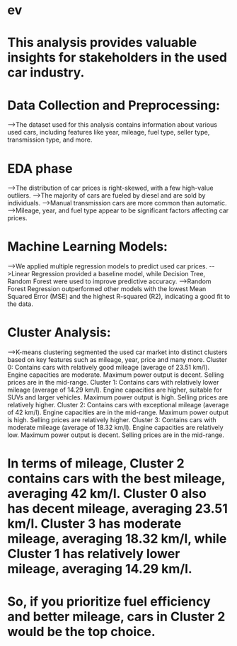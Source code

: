 # ev
# This analysis provides valuable insights for stakeholders in the used car industry.
# Data Collection and Preprocessing:
-->The dataset used for this analysis contains information about various used cars, including features like year, mileage, fuel type, seller type, transmission type, and more.
# EDA phase 
-->The distribution of car prices is right-skewed, with a few high-value outliers.
-->The majority of cars are fueled by diesel and are sold by individuals.
-->Manual transmission cars are more common than automatic.
-->Mileage, year, and fuel type appear to be significant factors affecting car prices.
# Machine Learning Models:
-->We applied multiple regression models to predict used car prices.
-->Linear Regression provided a baseline model, while Decision Tree, Random Forest were used to improve predictive accuracy.
-->Random Forest Regression outperformed other models with the lowest Mean Squared Error (MSE) and the highest R-squared (R2), indicating a good fit to the data.
# Cluster Analysis:
-->K-means clustering segmented the used car market into distinct clusters based on key features such as mileage, year, price and many more.
Cluster 0:
Contains cars with relatively good mileage (average of 23.51 km/l).
Engine capacities are moderate.
Maximum power output is decent.
Selling prices are in the mid-range.
Cluster 1:
Contains cars with relatively lower mileage (average of 14.29 km/l).
Engine capacities are higher, suitable for SUVs and larger vehicles.
Maximum power output is high.
Selling prices are relatively higher.
Cluster 2:
Contains cars with exceptional mileage (average of 42 km/l).
Engine capacities are in the mid-range.
Maximum power output is high.
Selling prices are relatively higher.
Cluster 3:
Contains cars with moderate mileage (average of 18.32 km/l).
Engine capacities are relatively low.
Maximum power output is decent.
Selling prices are in the mid-range.
# In terms of mileage, Cluster 2 contains cars with the best mileage, averaging 42 km/l. Cluster 0 also has decent mileage, averaging 23.51 km/l. Cluster 3 has moderate mileage, averaging 18.32 km/l, while Cluster 1 has relatively lower mileage, averaging 14.29 km/l.
# So, if you prioritize fuel efficiency and better mileage, cars in Cluster 2 would be the top choice.
